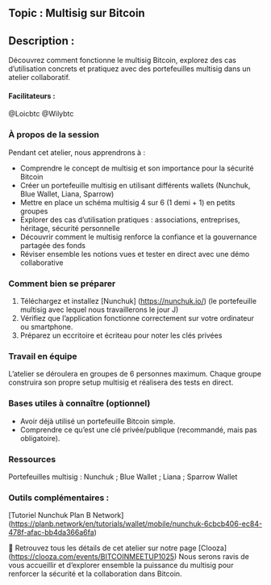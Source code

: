 ## Topic : Multisig sur Bitcoin

## Description : 
Découvrez comment fonctionne le multisig Bitcoin, explorez des cas d’utilisation concrets et pratiquez avec des portefeuilles multisig dans un atelier collaboratif.


#### Facilitateurs :
@Loicbtc
@Wilybtc

### À propos de la session

Pendant cet atelier, nous apprendrons à :
- Comprendre le concept de multisig et son importance pour la sécurité Bitcoin
- Créer un portefeuille multisig en utilisant différents wallets (Nunchuk, Blue Wallet, Liana, Sparrow)
- Mettre en place un schéma multisig 4 sur 6 (1 demi + 1) en petits groupes
- Explorer des cas d’utilisation pratiques : associations, entreprises, héritage, sécurité personnelle
- Découvrir comment le multisig renforce la confiance et la gouvernance partagée des fonds
- Réviser ensemble les notions vues et tester en direct avec une démo collaborative

### Comment bien se préparer
1. Téléchargez et installez [Nunchuk] (https://nunchuk.io/) (le portefeuille multisig avec lequel nous travaillerons le jour J)
2. Vérifiez que l’application fonctionne correctement sur votre ordinateur ou smartphone.
3. Préparez un eccritoire et écriteau pour noter les clés privées


### Travail en équipe
L’atelier se déroulera en groupes de 6 personnes maximum.
Chaque groupe construira son propre setup multisig et réalisera des tests en direct.

### Bases utiles à connaître (optionnel)
- Avoir déjà utilisé un portefeuille Bitcoin simple.
- Comprendre ce qu’est une clé privée/publique (recommandé, mais pas obligatoire).

### Ressources
Portefeuilles multisig :
Nunchuk ; Blue Wallet ; Liana ; Sparrow Wallet

### Outils complémentaires :
[Tutoriel Nunchuk Plan B Network] (https://planb.network/en/tutorials/wallet/mobile/nunchuk-6cbcb406-ec84-478f-afac-bb4da366a6fa)

📅 Retrouvez tous les détails de cet atelier sur notre page [Clooza] (https://clooza.com/events/BITCOINMEETUP1025)
Nous serons ravis de vous accueillir et d’explorer ensemble la puissance du multisig pour renforcer la sécurité et la collaboration dans Bitcoin.
